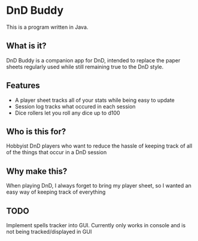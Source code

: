 # DnD Buddy
This is a program written in Java.

## What is it?
DnD Buddy is a companion app for DnD, intended to replace the paper sheets regularly used while still remaining true to the DnD style.

## Features
- A player sheet tracks all of your stats while being easy to update
- Session log tracks what occured in each session 
- Dice rollers let you roll any dice up to d100  

## Who is this for?
Hobbyist DnD players who want to reduce the hassle of keeping track of all of the things that occur in a DnD session

## Why make this?
When playing DnD, I always forget to bring my player sheet, so I wanted an easy way of keeping track of everything

## TODO
Implement spells tracker into GUI. Currently only works in console and is not being tracked/displayed in GUI
